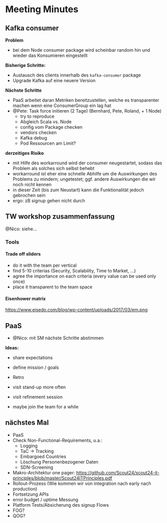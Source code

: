 # Meeting Minutes

## Kafka consumer

**Problem**

- bei dem Node consumer package wird scheinbar random hin und wieder das Konsumieren eingestellt

**Bisherige Schritte:**

- Austausch des clients innerhalb des `kafka-consumer` package
- Upgrade Kafka auf eine neuere Version

**Nächste Schritte**

- PaaS arbeitet daran Metriken bereitzustellen, welche es transparenter machen wenn eine ConsumerGroup ein lag hat
- @Pete: Task force initieren (2 Tage) (Bernhard, Pete, Roland, + 1 Node)
	- try to reproduce 
	- Abgleich Scala vs. Node
	- config vom Package checken
	- vendors checken
	- Kafka debug
	- Pod Ressourcen am Limit?

**derzeitiges Risiko**

- mit Hilfe des workarround wird der consumer neugestartet, sodass das Problem als solches sich selbst behebt
- workarround ist eher eine schnelle Abhilfe um die Auswirkungen des Problems zu mindern; ungetestet; ggf. andere Auswirkungen die wir noch nicht kennen
- in dieser Zeit (bis zum Neustart) kann die Funktionalität jedoch gebrochen sein
- ergo: zB signup gehen nicht durch

## TW workshop zusammenfassung

@Nico: siehe...

### Tools

#### Trade off sliders

- do it with the team per vertical
- find 5-10 criterias (Security, Scalability, Time to Market, ...)
- agree the importance on each criteria (every value can be used only once)
- place it transparent to the team space 

#### Eisenhower matrix

https://www.eisedo.com/blog/wp-content/uploads/2017/03/em.png

## PaaS

- @Nico: mit SM nächste Schritte abstimmen

**Ideas:**

- share expectations
- define mission / goals 
- Retro

- visit stand-up more often
- visit refinement session

- maybe join the team for a while

## nächstes Mal

- PaaS
- Check Non-Functional-Requirements, u.a.:
	- Logging
	- TaC -> Tracking
	- Embargoed Countries
	- Löschung Personenbezogener Daten
	- SDN-Screening
- Makro-Architektur one pager: https://github.com/Scout24/scout24-it-principles/blob/master/Scout24ITPrinciples.pdf
- Rollout-Prozess (Wie kommen wir von integration nach early nach production)
- Fortsetzung APIs
- error budget / uptime Messung
- Platform Tests/Absicherung des signup Flows
- FOG?
- QOG?
